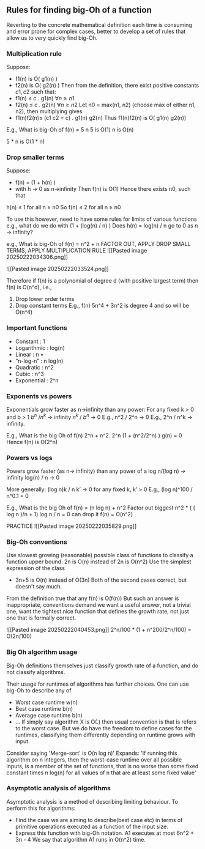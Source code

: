 ## Rules for finding big-Oh of a function
Reverting to the concrete mathematical definition each time is consuming and error prone for complex cases, better to develop a set of rules that allow us to very quickly find big-Oh.

### Multiplication rule
Suppose: 
- f1(n) is O( g1(n) )
- f2(n) is O( g2(n) )
Then from the definition, there exist positive constants $c1, c2$ such that:
- f1(n) $\le$ c . g1(n) $\forall n \ge n1$
- f2(n) $\le$ c . g2(n) $\forall n \ge n2$
Let n0 = max(n1, n2) (choose max of either n1, n2), then multiplying gives
- f1(n)f2(n)$\le$ (c1 c2 = c) . g1(n) g2(n)
Thus f1(n)f2(n) is O( g1(n) g2(n))

E.g.,
What is big-Oh of f(n) = 5 n
5 is O(1)
n is O(n)

5 * n is O(1 * n)

### Drop smaller terms
Suppose:
- f(n) = (1 + h(n) )
- with h -> 0 as n->infinity
Then f(n) is O(1)
Hence there exists n0, such that

h(n) $\le$ 1 for all n $\ge$ n0
So f(n) $\le$ 2 for all n $\ge$ n0

To use this however, need to have some rules for limits of various functions e.g., what do we do with (1 + (log(n) / n) )
Does h(n) = log(n) / n go to 0  as n -> infinity?

e.g.,
What is big-Oh of f(n) = n^2 + n
FACTOR OUT, APPLY DROP SMALL TERMS, APPLY MULTIPLICATION RULE
![[Pasted image 20250222034306.png]]

![[Pasted image 20250222033524.png]]

Therefore if f(n) is a polynomial of degree d (with positive largest term) then f(n) is O(n^d), i.e.,
1. Drop lower order terms
2. Drop constant terms
E.g., f(n) 5n^4 + 3n^2 is degree 4 and so will be O(n^4)

### Important functions
- Constant : 1
- Logarithmic : log(n) 
- Linear : n • 
- “n-log-n” : n log(n) 
- Quadratic : n^2 
- Cubic : n^3
- Exponential : 2^n

### Exponents vs powers
Exponentials grow faster as n->infinity than any power:
For any fixed k > 0 and b > 1
	$b^n$ /$n^k$ -> infinity
	$n^k$ / $b^n$ -> 0
E.g., n^2 / 2^n -> 0
E.g., 2^n / n^k -> infinity.

E.g.,
What is the big Oh of f(n) 2^n + n^2.
2^n (1 + (n^2/2^n) )
g(n) = 0
Hence f(n) is O(2^n)

### Powers vs logs
Powers grow faster (as n-> infinity) than any power of a log 
n/(log n) -> infinity
log(n) / n -> 0

More generally: (log n)k / n k’ → 0 for any fixed k, k’ > 0
E.g., (log n)^100 / n^0.1 = 0

E.g., What is the big Oh of f(n) = (n log n) + n^2
Factor out biggest
n^2 * ( ( log n )/n + 1)
log n / n = 0
can drop it
f(n) = O(n^2)

PRACTICE
![[Pasted image 20250222035829.png]]

### Big-Oh conventions
Use slowest growing (reasonable) possible class of functions to classify a function upper bound:
	 2n is O(n) instead of 2n is O(n^2)
Use the simplest expression of the class
- 3n+5 is O(n) instead of O(3n)
Both of the second cases correct, but doesn't say much.

From the definition true that any f(n) is O(f(n))
But such an answer is inappropriate, conventions demand we want a useful answer, not a trivial one, want the tightest nice function that defines the growth rate, not just one that is formally correct.


![[Pasted image 20250222040453.png]]
2^n/100 * (1 + n^200/2^n/100) = O(2n/100)

### Big Oh algorithm usage
Big-Oh definitions themselves just classify growth rate of a function, and do not classify algorithms.

Their usage for runtimes of algorithms has further choices.
One can use big-Oh to describe any of
- Worst case runtime w(n)
- Best case runtime b(n)
- Average case runtime b(n)
- ...
If simply say algorithm X is O(.) then usual convention is that is refers to the worst case. But we do have the freedom to define cases for the runtimes, classifying them differently depending on runtime grows with input.

Consider saying 'Merge-sort' is O(n log n)'
Expands:
'If running this algorithm on n integers, then the worst-case runtime over all possible inputs, is a member of the set of functions, that is no worse than some fixed constant times n log(n) for all values of n that are at least some fixed value'


### Asymptotic analysis of algorithms
Asymptotic analysis is a method of describing limiting behaviour. 
To perform this for algorithms:
- Find the case we are aiming to describe(best case etc) in terms of primitive operations executed as a function of the input size. 
- Express this function with big-Oh notation. 
A1 executes at most 6n^2 + 3n - 4
We say that algorithm A1 runs in O(n^2) time.
